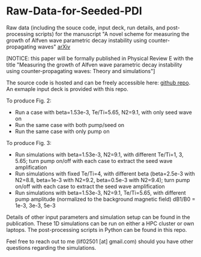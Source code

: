 # Raw-Data-for-Seeded-PDI
Raw data (including the souce code, input deck, run details, and post-processing scripts) for the manuscript "A novel scheme for measuring the growth of Alfven wave parametric decay instability using counter-propagating waves" [arXiv](https://arxiv.org/abs/2507.13590)

[NOTICE: this paper will be formally published in Physical Review E with the title "Measuring the growth of Alfven wave parametric decay instability using counter-propagating waves: Theory and simulations"]

The source code is hosted and can be freely accessible here: [github repo](https://github.com/fyli16/Hybrid-Kinetic-Fluid-3D-Plasma-Code/tree/RMF-antenna). An exmaple input deck is provided with this repo.

To produce Fig. 2:
- Run a case with beta=1.53e-3, Te/Ti=5.65, N2=9.1, with only seed wave on
- Run the same case with both pump/seed on
- Run the same case with only pump on

To produce Fig. 3:
- Run simulations with beta=1.53e-3, N2=9.1, with different Te/Ti=1, 3, 5.65; turn pump on/off with each case to extract the seed wave amplification
- Run simulations with fixed Te/Ti=4, with different beta (beta=2.5e-3 with N2=8.8, beta=1e-3 with N2=9.2, beta=0.5e-3 with N2=9.4); turn pump on/off with each case to extract the seed wave amplification
- Run simulations with beta=1.53e-3, N2=9.1, Te/Ti=5.65, with different pump amplitude (normalized to the background magnetic field) dB1/B0 = 1e-3, 3e-3, 5e-3

Details of other input parameters and simulation setup can be found in the publication. These 1D simulations can be run on either a HPC cluster or own laptops. The post-processing scripts in Python can be found in this repo. 

Feel free to reach out to me (lif02501 [at] gmail.com) should you have other questions regarding the simulations. 
